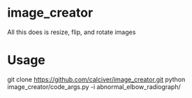 # image_creator
All this does is resize, flip, and rotate images

# Usage
git clone https://github.com/calciver/image_creator.git
python image_creator/code_args.py -i abnormal_elbow_radiograph/
